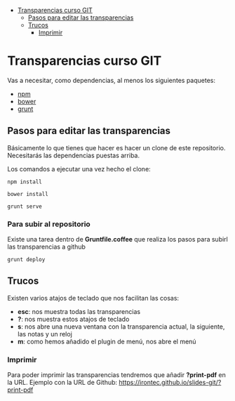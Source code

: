 <!-- MDTOC maxdepth:6 firsth1:1 numbering:0 flatten:0 bullets:1 updateOnSave:1 -->

- [Transparencias curso GIT](#transparencias-curso-git)   
   - [Pasos para editar las transparencias](#pasos-para-editar-las-transparencias)   
   - [Trucos](#trucos)   
      - [Imprimir](#imprimir)   

<!-- /MDTOC -->
# Transparencias curso GIT

Vas a necesitar, como dependencias, al menos los siguientes paquetes:
* [npm](https://www.npmjs.com/)
* [bower](https://bower.io/)
* [grunt](https://gruntjs.com/)


## Pasos para editar las transparencias
Básicamente lo que tienes que hacer es hacer un clone de este repositorio. Necesitarás las dependencias puestas arriba.

Los comandos a ejecutar una vez hecho el clone:

```
npm install

bower install

grunt serve
```

### Para subir al repositorio
Existe una tarea dentro de **Gruntfile.coffee** que realiza los pasos para subirl las transparencias a github

```
grunt deploy
```


## Trucos
Existen varios atajos de teclado que nos facilitan las cosas:
* **esc**: nos muestra todas las transparencias
* **?**: nos muestra estos atajos de teclado
* **s**: nos abre una nueva ventana con la transparencia actual, la siguiente, las notas y un reloj
* **m**: como hemos añadido el plugin de menú, nos abre el menú

### Imprimir
Para poder imprimir las transparencias tendremos que añadir **?print-pdf** en la URL. Ejemplo con la URL de  Github: https://irontec.github.io/slides-git/?print-pdf
